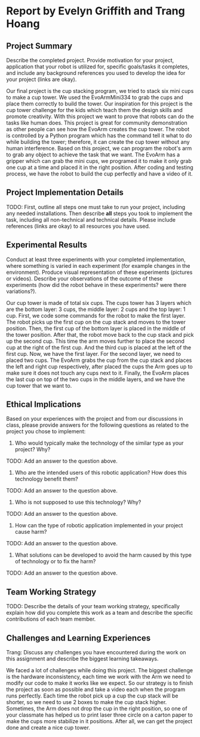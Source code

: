 # Report by Evelyn Griffith and Trang Hoang

## Project Summary

Describe the completed project. Provide motivation for your project, application that your robot is utilized for, specific goals/tasks it completes, and include any background references you used to develop the idea for your project (links are okay).

Our final project is the cup stacking program, we tried to stack six mini cups to make a cup tower. We used the EvoArmMini334 to grab the cups and place them correctly to build the tower. Our inspiration for this project is the cup tower challenge for the kids which teach them the design skills and promote creativity. With this project we want to prove that robots can do the tasks like human does. This project is great for community demonstration as other people can see how the EvoArm creates the cup tower. The robot is controlled by a Python program which has the command tell it what to do while building the tower; therefore, it can create the cup tower without any human interference. Based on this project, we can program the robot's arm to grab any object to achieve the task that we want. The EvoArm has a gripper which can grab the mini cups, we programed it to make it only grab one cup at a time and placed it in the right position. After coding and testing process, we have the robot to build the cup perfectly and have a video of it.

## Project Implementation Details

TODO: First, outline all steps one must take to run your project, including any needed installations. Then describe **all** steps you took to implement the task, including all non-technical and technical details. Please include references (links are okay) to all resources you have used.

## Experimental Results

Conduct at least three experiments with your completed implementation, where something is varied in each experiment (for example changes in the environment). Produce visual representation of these experiments (pictures or videos). Describe your observations of the outcome of these experiments (how did the robot behave in these experiments? were there variations?).

Our cup tower is made of total six cups. The cups tower has 3 layers which are the bottom layer: 3 cups, the middle layer: 2 cups and the top layer: 1 cup. First, we code some commands for the robot to make the first layer. The robot picks up the first cup on the cup stack and moves to the tower position. Then, the first cup of the bottom layer is placed in the middle of the tower position. After that, the robot move back to the cup stack and pick up the second cup. This time the arm moves further to place the second cup at the right of the first cup. And the third cup is placed at the left of the first cup. Now, we have the first layer. For the second layer, we need to placed two cups. The EvoArm grabs the cup from the cup stack and places the left and right cup respectively, after placed the cups the Arm goes up to make sure it does not touch any cups next to it. Finally, the EvoArm places the last cup on top of the two cups in the middle layers, and we have the cup tower that we want to.

## Ethical Implications

Based on your experiences with the project and from our discussions in class, please provide answers for the following questions as related to the project you chose to implement:

1. Who would typically make the technology of the similar type as your project? Why?

TODO: Add an answer to the question above.

1. Who are the intended users of this robotic application? How does this technology benefit them?

TODO: Add an answer to the question above.

1. Who is not supposed to use this technology? Why?

TODO: Add an answer to the question above.

1. How can the type of robotic application implemented in your project cause harm?

TODO: Add an answer to the question above.

1. What solutions can be developed to avoid the harm caused by this type of technology or to fix the harm?

TODO: Add an answer to the question above.

## Team Working Strategy

TODO: Describe the details of your team working strategy, specifically explain how did you complete this work as a team and describe the specific contributions of each team member.

## Challenges and Learning Experiences

Trang: Discuss any challenges you have encountered during the work on this assignment and describe the biggest learning takeaways.

We faced a lot of challenges while doing this project. The biggest challenge is the hardware inconsistency, each time we work with the Arm we need to modify our code to make it works like we expect. So our strategy is to finish the project as soon as possible and take a video each when the program runs perfectly. Each time the robot pick up a cup the cup stack will be shorter, so we need to use 2 boxes to make the cup stack higher. Sometimes, the Arm does not drop the cup in the right position, so one of your classmate has helped us to print laser three circle on a carton paper to make the cups more stabilize in it positions. After all, we can get the project done and create a nice cup tower.